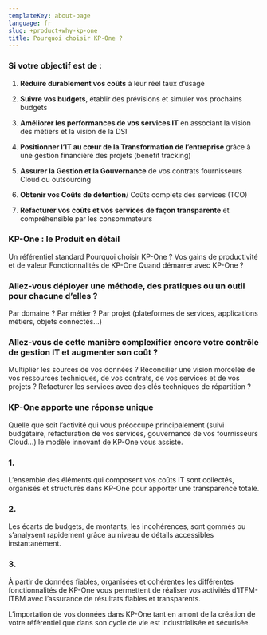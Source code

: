```yaml
---
templateKey: about-page
language: fr
slug: +product+why-kp-one
title: Pourquoi choisir KP-One ?
---
```

### Si votre objectif est de :

1. **Réduire durablement vos coûts** à leur réel taux d’usage
 
2. **Suivre vos budgets**, établir des prévisions et simuler vos prochains budgets
 
3. **Améliorer les performances de vos services IT** en associant la vision des métiers et la vision de la DSI
 
4. **Positionner l’IT au cœur de la Transformation de l’entreprise** grâce à une gestion financière des projets (benefit tracking)

5. **Assurer la Gestion et la Gouvernance** de vos contrats fournisseurs Cloud ou outsourcing
 
6. **Obtenir vos Coûts de détention**/ Coûts complets des services (TCO)
 
7. **Refacturer vos coûts et vos services de façon transparente** et compréhensible par les consommateurs

### KP-One : le Produit en détail

Un référentiel standard
Pourquoi choisir KP-One ?
Vos gains de productivité et de valeur
Fonctionnalités de KP-One
Quand démarrer avec KP-One ?

### Allez-vous déployer une méthode, des pratiques ou un outil pour chacune d’elles ?

Par domaine ? Par métier ? Par projet (plateformes de services, applications métiers, objets connectés…)
 
### Allez-vous de cette manière complexifier encore votre contrôle de gestion IT et augmenter son coût ?

Multiplier les sources de vos données ? Réconcilier une vision morcelée de vos ressources techniques, de vos contrats, de vos services et de vos projets ? Refacturer les services avec des clés techniques de répartition ?

### KP-One apporte une réponse unique
 
Quelle que soit l’activité qui vous préoccupe principalement (suivi budgétaire, refacturation de vos services, gouvernance de vos fournisseurs Cloud…) le modèle innovant de KP-One vous assiste.

### 1.

L’ensemble des éléments qui composent vos coûts IT sont collectés, organisés et structurés dans KP-One pour apporter une transparence totale.

### 2.

Les écarts de budgets, de montants, les incohérences, sont gommés ou s’analysent rapidement grâce au niveau de détails accessibles instantanément.

### 3.

À partir de données fiables, organisées et cohérentes les différentes fonctionnalités de KP-One vous permettent de réaliser vos activités d’ITFM-ITBM avec l’assurance de résultats fiables et transparents.

L’importation de vos données dans KP-One tant en amont de la création de votre référentiel que dans son cycle de vie est industrialisée et sécurisée.
